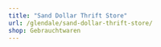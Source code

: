 ```yaml
---
title: "Sand Dollar Thrift Store"
url: /glendale/sand-dollar-thrift-store/
shop: Gebrauchtwaren
---
```

